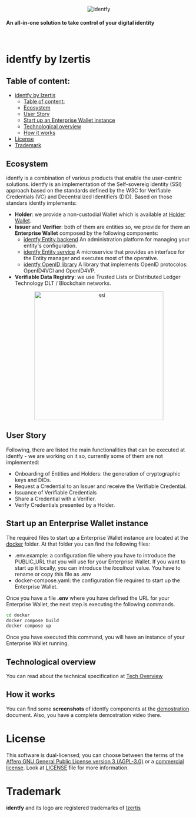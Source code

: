 <p align="center">
    <picture>
      <img alt="identfy" src="./docs/img/header-identfy.jpg" style="max-width: 100%;">
    </picture>
</p>

<p align="center">
  <h4>
    An all-in-one solution to take control of your digital identity
  </h4>
</p>

<br/>

# identfy by Izertis
## Table of content:

- [identfy by Izertis](#identfy-by-izertis)
  - [Table of content:](#table-of-content)
  - [Ecosystem](#ecosystem)
  - [User Story](#user-story)
  - [Start up an Enterprise Wallet instance](#start-up-an-enterprise-wallet-instance)
  - [Technological overview](#technological-overview)
  - [How it works](#how-it-works)
- [License](#license)
- [Trademark](#trademark)


## Ecosystem
identfy is a combination of various products that enable the user-centric solutions. identfy is an implementation of the Self-sovereig identity (SSI) approach based on the standards defined by the W3C for Verifiable Credentials (VC) and Decentralized Identifiers (DID). Based on those standars identfy implements:
- **Holder**: we provide a non-custodial Wallet which is available at [Holder Wallet](https://github.com/izertis/red.es-identfy-holder-wallet).
- **Issuer** and **Verifier**: both of them are entities so, we provide for them an **Enterprise Wallet** composed by the following components:
  - [identfy Entity backend](https://github.com/izertis/red.es-identfy-entity-backend) An administration platform for managing your entity's configuration.
  - [identfy Entity service](https://github.com/izertis/red.es-identfy-entity-service) A microservice that provides an interface for the Entity manager and executes most of the operative.
  - [identfy OpenID library](https://github.com/izertis/red.es-identfy-OpenID-library) A library that implements OpenID protocolos: OpenID4VCI and OpenID4VP.
- **Verifiable Data Registry**: we use Trusted Lists or Distributed Ledger Technology DLT / Blockchain networks.


<p align="center">
    <picture>
      <img alt="ssi" src="./docs/img/identfy-ecosystem.png" width="350" style="max-width: 100%;">
    </picture>
</p>

## User Story

Following, there are listed the main functionalities that can be executed at identfy - we are working on it so, currently some of them are not implemented:
- Onboarding of Entities and Holders: the generation of cryptographic keys and DIDs.
- Request a Credential to an Issuer and receive the Verifiable Credential.
- Issuance of Verifiable Credentials
- Share a Credential with a Verifier.
- Verify Credentials presented by a Holder.


## Start up an Enterprise Wallet instance

The required files to start up a Enterprise Wallet instance are located at the [docker](/docker/) folder. At that folder you can find the following files:
 - .env.example: a configuration file where you have to introduce the PUBLIC_URL that you will use for your Enterprise Wallet. If you want to start up it locally, you can introduce the *localhost* value. You have to rename or copy this file as .env
 - docker-compose.yaml: the configuration file required to start up the Enterprise Wallet.

Once you have a file **.env** where you have defined the URL for your Enterprise Wallet, the next step is executing the following commands.
```bash
cd docker
docker compose build
docker compose up
```
Once you have executed this command, you will have an instance of your Enterprise Wallet running.


## Technological overview

You can read about the technical specification at [Tech Overview](./docs/IDENTFY_TECH_OVERVIEW.md)


## How it works

You can find some **screenshots** of identfy components at the [demostration](./docs/IDENTFY_DEMOSTRATION.md) document. Also, you have a complete demostration video there.


# License
This software is dual-licensed; you can choose between the terms of the [Affero GNU General Public License version 3 (AGPL-3.0)](./LICENSES/agpl-3.0.txt) or a [commercial license](./LICENSES/commercial.txt). Look at [LICENSE](./LICENSE.md) file for more information.


# Trademark
**identfy** and its logo are registered trademarks of [Izertis](https://www.izertis.com)
